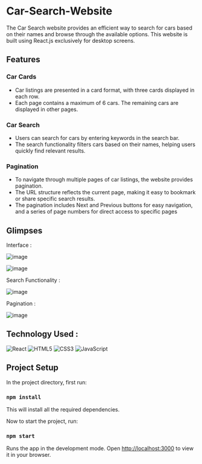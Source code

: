 # Car-Search-Website
The Car Search website provides an efficient way to search for cars based on their names and browse through the available options. This website is built using React.js exclusively for desktop screens.

## Features
### Car Cards
- Car listings are presented in a card format, with three cards displayed in each row.
- Each page contains a maximum of 6 cars. The remaining cars are displayed in other pages.
  
### Car Search
- Users can search for cars by entering keywords in the search bar.
- The search functionality filters cars based on their names, helping users quickly find relevant results.

### Pagination
- To navigate through multiple pages of car listings, the website provides pagination.
- The URL structure reflects the current page, making it easy to bookmark or share specific search results.
- The pagination includes Next and Previous buttons for easy navigation, and a series of page numbers for direct access to specific pages

## Glimpses
Interface : 

![image](https://github.com/kartikk1/Car-Search-Website/assets/79582204/191f86ef-a3ac-4dab-8652-a199fc615640)


![image](https://github.com/kartikk1/Car-Search-Website/assets/79582204/74125ae8-7eaf-4300-970b-64223b14b96f)

Search Functionality :

![image](https://github.com/kartikk1/Car-Search-Website/assets/79582204/6228f508-86f9-4aa1-a467-7a37290a74e8)

Pagination :

![image](https://github.com/kartikk1/Car-Search-Website/assets/79582204/8d8fffa2-5a96-4aa3-ad55-45a6238bb613)

## Technology Used :
![React](https://img.shields.io/badge/React-%23404d59.svg?style=for-the-badge&logo=react&logoColor=%2361DAFB) ![HTML5](https://img.shields.io/badge/html5-%23E34F26.svg?style=for-the-badge&logo=html5&logoColor=white) ![CSS3](https://img.shields.io/badge/css3-%231572B6.svg?style=for-the-badge&logo=css3&logoColor=white) ![JavaScript](https://img.shields.io/badge/javascript-%23323330.svg?style=for-the-badge&logo=javascript&logoColor=%23F7DF1E)

## Project Setup

In the project directory, first run:

### `npm install`

This will install all the required dependencies. 

Now to start the project, run:
### `npm start`
Runs the app in the development mode.
Open [http://localhost:3000](http://localhost:3000) to view it in your browser.
